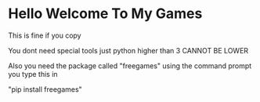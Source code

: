 # Hello Welcome To My Games

This is fine if you copy

You dont need special tools just python higher than 3 CANNOT BE LOWER

Also you need the package called "freegames" using the command prompt you type this in 

"pip install freegames"

